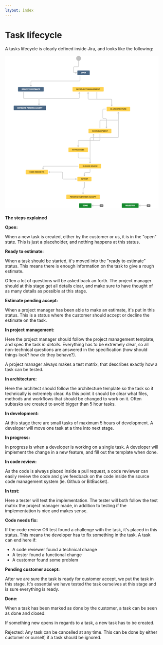 ```yaml
---
layout: index
---
```




Task lifecycle
=======

A tasks lifecycle is clearly defined inside Jira, and looks like the following:

![Task lifecycle](images/jira_task_flow.png)

**The steps explained**

**Open:**

When a new task is created, either by the customer or us, it is in the "open" state. This is just a placeholder, and nothing happens at this status.

**Ready to estimate:**

When a task should be started, it's moved into the "ready to estimate" status. This means there is enough information on the task to give a rough estimate.

Often a lot of questions will be asked back an forth. The project manager should at this stage get all details clear, and make sure to have thought of as many details as possible at this stage. 

**Estimate pending accept:**

When a project manager has been able to make an estimate, it's put in this status. This is a status where the customer should accept or decline the estimate on the task.

**In project management:**

Here the project manager should follow the project management template, and spec the task *in details*. Everything has to be extremely clear, so all non-technical questions are answered in the specification (how should things look? how do they behave?).

A project manager always makes a test matrix, that describes exactly how a task can be tested.

**In architecture:**

Here the architect should follow the architecture template so the task so it technically is extremely clear. As this point it should be clear what files, methods and workflows that should be changed to work on it. Often subtasks are created to avoid bigger than 5 hour tasks.

**In development:**

At this stage there are small tasks of maximum 5 hours of development. A developer will move one task at a time into next stage.

**In progress:**

In progress is when a developer is working on a single task. A developer will implement the change in a new feature, and fill out the template when done.

**In code review:**

As the code is always placed inside a pull request, a code reviewer can easily review the code and give feedback on the code inside the source code management system (ie. Github or BitBucket).

**In test:**

Here a tester will test the implementation. The tester will both follow the test matrix the project manager made, in addition to testing if the implementation is nice and makes sense.

**Code needs fix:**

If the code review OR test found a challenge with the task, it's placed in this status. This means the developer hsa to fix something in the task. A task can end here if:

- A code reviewer found a technical change
- A tester found a functional change
- A customer found some problem


**Pending customer accept:**

After we are sure the task is ready for customer accept, we put the task in this stage. It's essential we have tested the task ourselves at this stage and is sure everything is ready.

**Done:**

When a task has been marked as done by the customer, a task can be seen as done and closed.

If something new opens in regards to a task, a new task has to be created.

Rejected:
Any task can be cancelled at any time. This can be done by either customer or ourself, if a task should be ignored.
